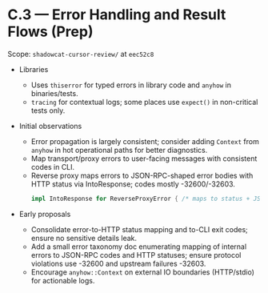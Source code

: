 # C.3 — Error Handling and Result Flows (Prep)

Scope: `shadowcat-cursor-review/` at `eec52c8`

- Libraries
  - Uses `thiserror` for typed errors in library code and `anyhow` in binaries/tests.
  - `tracing` for contextual logs; some places use `expect()` in non-critical tests only.

- Initial observations
  - Error propagation is largely consistent; consider adding `Context` from `anyhow` in hot operational paths for better diagnostics.
  - Map transport/proxy errors to user-facing messages with consistent codes in CLI.
  - Reverse proxy maps errors to JSON-RPC-shaped error bodies with HTTP status via IntoResponse; codes mostly -32600/-32603.
    ```1366:1392:shadowcat-cursor-review/src/proxy/reverse.rs
    impl IntoResponse for ReverseProxyError { /* maps to status + JSON error */ }
    ```

- Early proposals
  - Consolidate error-to-HTTP status mapping and to-CLI exit codes; ensure no sensitive details leak.
  - Add a small error taxonomy doc enumerating mapping of internal errors to JSON-RPC codes and HTTP statuses; ensure protocol violations use -32600 and upstream failures -32603.
  - Encourage `anyhow::Context` on external IO boundaries (HTTP/stdio) for actionable logs.
